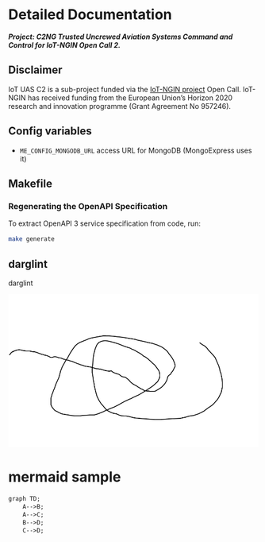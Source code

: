 # Detailed Documentation

___Project: C2NG Trusted Uncrewed Aviation Systems Command and Control for IoT-NGIN Open Call 2.___

## Disclaimer

IoT UAS C2 is a sub-project funded via the [IoT-NGIN project](https://iot-ngin.eu) Open Call. IoT-NGIN has received funding from the European Union’s Horizon 2020 research and innovation programme (Grant Agreement No 957246).


## Config variables

* `ME_CONFIG_MONGODB_URL` access URL for MongoDB (MongoExpress uses it)

## Makefile

### Regenerating the OpenAPI Specification

To extract OpenAPI 3 service specification from code, run:

```sh
make generate
```

## darglint

darglint

![test](xpng.png)

# mermaid sample

```mermaid
graph TD;
    A-->B;
    A-->C;
    B-->D;
    C-->D;
```

